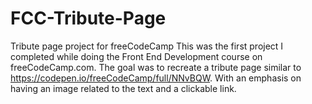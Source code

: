 # FCC-Tribute-Page
Tribute page project for freeCodeCamp
This was the first project I completed while doing the Front End Development course on freeCodeCamp.com. The goal was to recreate a tribute page similar to https://codepen.io/freeCodeCamp/full/NNvBQW. With an emphasis on having an image related to the text and a clickable link.
